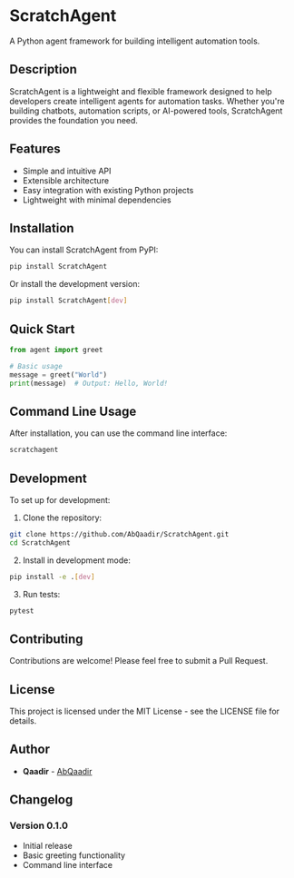 # ScratchAgent

A Python agent framework for building intelligent automation tools.

## Description

ScratchAgent is a lightweight and flexible framework designed to help developers create intelligent agents for automation tasks. Whether you're building chatbots, automation scripts, or AI-powered tools, ScratchAgent provides the foundation you need.

## Features

- Simple and intuitive API
- Extensible architecture
- Easy integration with existing Python projects
- Lightweight with minimal dependencies

## Installation

You can install ScratchAgent from PyPI:

```bash
pip install ScratchAgent
```

Or install the development version:

```bash
pip install ScratchAgent[dev]
```

## Quick Start

```python
from agent import greet

# Basic usage
message = greet("World")
print(message)  # Output: Hello, World!
```

## Command Line Usage

After installation, you can use the command line interface:

```bash
scratchagent
```

## Development

To set up for development:

1. Clone the repository:
```bash
git clone https://github.com/AbQaadir/ScratchAgent.git
cd ScratchAgent
```

2. Install in development mode:
```bash
pip install -e .[dev]
```

3. Run tests:
```bash
pytest
```

## Contributing

Contributions are welcome! Please feel free to submit a Pull Request.

## License

This project is licensed under the MIT License - see the LICENSE file for details.

## Author

- **Qaadir** - [AbQaadir](https://github.com/AbQaadir)

## Changelog

### Version 0.1.0
- Initial release
- Basic greeting functionality
- Command line interface